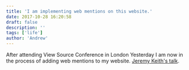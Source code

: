 ```yaml
---
title: 'I am implementing web mentions on this website.'
date: 2017-10-28 16:20:58
draft: false
description: ''
tags: ['life']
author: 'Andrew'
---
```


After attending View Source Conference in London Yesterday I am now in the process of adding web mentions to my website. [Jeremy Keith's talk](https://viewsourceconf.org/london-2017/#building-blocks_summary).

